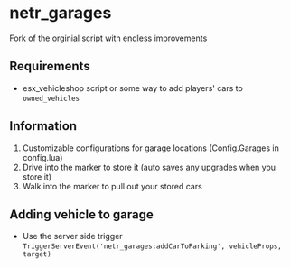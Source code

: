 # netr_garages
Fork of the orginial script with endless improvements

## Requirements
- esx_vehicleshop script or some way to add players' cars to `owned_vehicles`

## Information
1. Customizable configurations for garage locations (Config.Garages in config.lua)
2. Drive into the marker to store it (auto saves any upgrades when you store it)
3. Walk into the marker to pull out your stored cars

## Adding vehicle to garage
- Use the server side trigger `TriggerServerEvent('netr_garages:addCarToParking', vehicleProps, target)`
